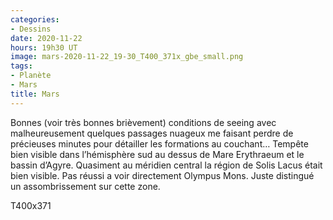 ```yaml
---
categories:
- Dessins
date: 2020-11-22
hours: 19h30 UT
image: mars-2020-11-22_19-30_T400_371x_gbe_small.png
tags:
- Planète
- Mars
title: Mars
---
```

Bonnes (voir très bonnes brièvement) conditions de seeing avec malheureusement quelques passages nuageux me faisant perdre de précieuses minutes pour détailler les formations au couchant… Tempête bien visible dans l’hémisphère sud au dessus de Mare Erythraeum et le bassin d’Agyre. Quasiment au méridien central la région de Solis Lacus était bien visible. Pas réussi a voir directement Olympus Mons. Juste distingué un assombrissement sur cette zone.

T400x371